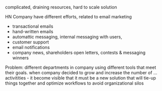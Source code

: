 complicated, draining resources, hard to scale solution


HN
Company have different efforts, related to email marketing
- transactional emails
- hand-written emails
- automattic messaging, internal messaging with users, 
- customer support
- email notifications
- company news, shareholders open letters, contests & messaging winners

Problem: different departments in company using different tools that meet their goals.
when company decided to grow and increase the number of ... activitities - it become visible that it must be a new solution that will tie-up things together and optimize workflows to avoid organizational silos
